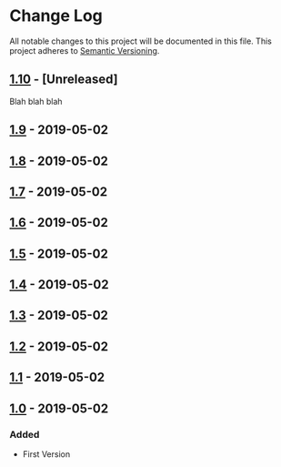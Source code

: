# Change Log

All notable changes to this project will be documented in this file.
This project adheres to [Semantic Versioning](http://semver.org/).

## [1.10](https://github.com/CCCSV/RepoTest/compare/v1.9...dev) - [Unreleased]
Blah blah blah

## [1.9](https://github.com/CCCSV/RepoTest/compare/v1.8...v1.9) - 2019-05-02

## [1.8](https://github.com/CCCSV/RepoTest/compare/v1.7...v1.8) - 2019-05-02

## [1.7](https://github.com/CCCSV/RepoTest/compare/v1.6...v1.7) - 2019-05-02

## [1.6](https://github.com/CCCSV/RepoTest/compare/v1.5...v1.6) - 2019-05-02

## [1.5](https://github.com/CCCSV/RepoTest/compare/v1.4...v1.5) - 2019-05-02

## [1.4](https://github.com/CCCSV/RepoTest/compare/v1.3...v1.4) - 2019-05-02

## [1.3](https://github.com/CCCSV/RepoTest/compare/v1.2...v1.3) - 2019-05-02

## [1.2](https://github.com/CCCSV/RepoTest/compare/v1.1...v1.2) - 2019-05-02

## [1.1](https://github.com/CCCSV/RepoTest/compare/v1.0...v1.1) - 2019-05-02

## [1.0](https://github.com/CCCSV/RepoTest/compare/v1.0...v1.0) - 2019-05-02

### Added
* First Version
